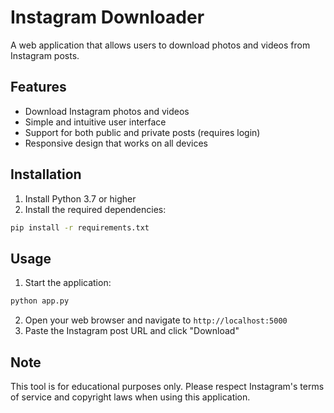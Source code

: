 # Instagram Downloader

A web application that allows users to download photos and videos from Instagram posts.

## Features

- Download Instagram photos and videos
- Simple and intuitive user interface
- Support for both public and private posts (requires login)
- Responsive design that works on all devices

## Installation

1. Install Python 3.7 or higher
2. Install the required dependencies:
```bash
pip install -r requirements.txt
```

## Usage

1. Start the application:
```bash
python app.py
```

2. Open your web browser and navigate to `http://localhost:5000`
3. Paste the Instagram post URL and click "Download"

## Note

This tool is for educational purposes only. Please respect Instagram's terms of service and copyright laws when using this application.
